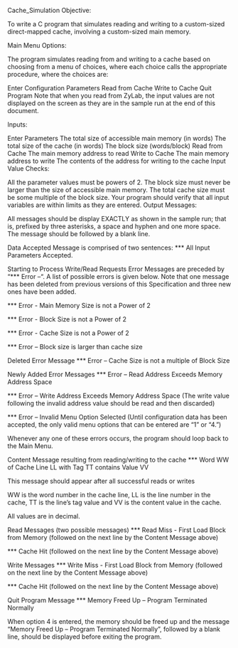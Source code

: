Cache_Simulation
Objective:

To write a C program that simulates reading and writing to a custom-sized direct-mapped cache, involving a custom-sized main memory.

Main Menu Options:

The program simulates reading from and writing to a cache based on choosing from a menu of choices, where each choice calls the appropriate procedure, where the choices are:

Enter Configuration Parameters Read from Cache Write to Cache Quit Program Note that when you read from ZyLab, the input values are not displayed on the screen as they are in the sample run at the end of this document.

Inputs:

Enter Parameters The total size of accessible main memory (in words) The total size of the cache (in words) The block size (words/block) Read from Cache The main memory address to read Write to Cache The main memory address to write The contents of the address for writing to the cache Input Value Checks:

All the parameter values must be powers of 2. The block size must never be larger than the size of accessible main memory. The total cache size must be some multiple of the block size. Your program should verify that all input variables are within limits as they are entered. Output Messages:

All messages should be display EXACTLY as shown in the sample run; that is, prefixed by three asterisks, a space and hyphen and one more space. The message should be followed by a blank line.

Data Accepted Message is comprised of two sentences: *** All Input Parameters Accepted.

 Starting to Process Write/Read Requests
Error Messages are preceded by “*** Error –“. A list of possible errors is given below. Note that one message has been deleted from previous versions of this Specification and three new ones have been added.

*** Error - Main Memory Size is not a Power of 2

*** Error - Block Size is not a Power of 2

*** Error - Cache Size is not a Power of 2

*** Error – Block size is larger than cache size

Deleted Error Message *** Error – Cache Size is not a multiple of Block Size

Newly Added Error Messages *** Error – Read Address Exceeds Memory Address Space

*** Error – Write Address Exceeds Memory Address Space (The write value following the invalid address value should be read and then discarded)

*** Error – Invalid Menu Option Selected (Until configuration data has been accepted, the only valid menu options that can be entered are “1” or “4.”)

Whenever any one of these errors occurs, the program should loop back to the Main Menu.

Content Message resulting from reading/writing to the cache *** Word WW of Cache Line LL with Tag TT contains Value VV

This message should appear after all successful reads or writes

WW is the word number in the cache line, LL is the line number in the cache, TT is the line’s tag value and VV is the content value in the cache.

All values are in decimal.

Read Messages (two possible messages) *** Read Miss - First Load Block from Memory (followed on the next line by the Content Message above)

*** Cache Hit (followed on the next line by the Content Message above)

Write Messages *** Write Miss - First Load Block from Memory (followed on the next line by the Content Message above)

*** Cache Hit (followed on the next line by the Content Message above)

Quit Program Message *** Memory Freed Up – Program Terminated Normally

When option 4 is entered, the memory should be freed up and the message “Memory Freed Up – Program Terminated Normally”, followed by a blank line, should be displayed before exiting the program.
